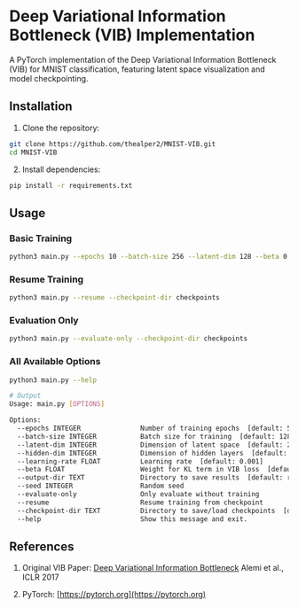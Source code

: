 # Deep Variational Information Bottleneck (VIB) Implementation

A PyTorch implementation of the Deep Variational Information Bottleneck (VIB) for MNIST classification, featuring latent space visualization and model checkpointing.

## Installation

1. Clone the repository:
```bash
git clone https://github.com/thealper2/MNIST-VIB.git
cd MNIST-VIB
```

2. Install dependencies:

```bash
pip install -r requirements.txt
```

## Usage

### Basic Training

```bash
python3 main.py --epochs 10 --batch-size 256 --latent-dim 128 --beta 0.1 --output-dir my_results
```

### Resume Training

```bash
python3 main.py --resume --checkpoint-dir checkpoints
```

### Evaluation Only

```bash
python3 main.py --evaluate-only --checkpoint-dir checkpoints
```

### All Available Options

```bash
python3 main.py --help

# Output
Usage: main.py [OPTIONS]

Options:
  --epochs INTEGER               Number of training epochs  [default: 50]
  --batch-size INTEGER           Batch size for training  [default: 128]
  --latent-dim INTEGER           Dimension of latent space  [default: 256]
  --hidden-dim INTEGER           Dimension of hidden layers  [default: 1024]
  --learning-rate FLOAT          Learning rate  [default: 0.001]
  --beta FLOAT                   Weight for KL term in VIB loss  [default: 0.001]
  --output-dir TEXT              Directory to save results  [default: results]
  --seed INTEGER                 Random seed
  --evaluate-only                Only evaluate without training
  --resume                       Resume training from checkpoint
  --checkpoint-dir TEXT          Directory to save/load checkpoints  [default: checkpoints]
  --help                         Show this message and exit.
```

## References

1. Original VIB Paper:
[Deep Variational Information Bottleneck](https://arxiv.org/abs/1612.00410)
Alemi et al., ICLR 2017

2. PyTorch:
[https://pytorch.org](https://pytorch.org)